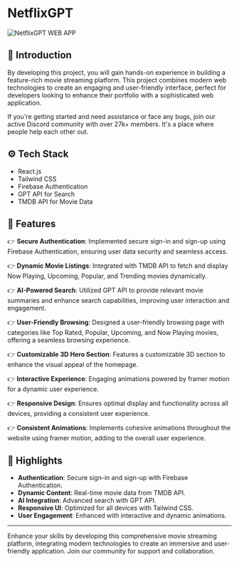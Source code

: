 # NetflixGPT

![NetflixGPT WEB APP](https://drive.google.com/uc?id=1kEWpIpW6u8pKmM7vm3Th3-4OAWl7sakf)


## 🤖 Introduction
By developing this project, you will gain hands-on experience in building a feature-rich movie streaming platform. This project combines modern web technologies to create an engaging and user-friendly interface, perfect for developers looking to enhance their portfolio with a sophisticated web application.

If you're getting started and need assistance or face any bugs, join our active Discord community with over 27k+ members. It's a place where people help each other out.

## ⚙️ Tech Stack
- React.js
- Tailwind CSS
- Firebase Authentication
- GPT API for Search
- TMDB API for Movie Data

## 🔋 Features
👉 **Secure Authentication**: Implemented secure sign-in and sign-up using Firebase Authentication, ensuring user data security and seamless access.

👉 **Dynamic Movie Listings**: Integrated with TMDB API to fetch and display Now Playing, Upcoming, Popular, and Trending movies dynamically.

👉 **AI-Powered Search**: Utilized GPT API to provide relevant movie summaries and enhance search capabilities, improving user interaction and engagement.

👉 **User-Friendly Browsing**: Designed a user-friendly browsing page with categories like Top Rated, Popular, Upcoming, and Now Playing movies, offering a seamless browsing experience.

👉 **Customizable 3D Hero Section**: Features a customizable 3D section to enhance the visual appeal of the homepage.

👉 **Interactive Experience**: Engaging animations powered by framer motion for a dynamic user experience.

👉 **Responsive Design**: Ensures optimal display and functionality across all devices, providing a consistent user experience.

👉 **Consistent Animations**: Implements cohesive animations throughout the website using framer motion, adding to the overall user experience.

## 🌟 Highlights
- **Authentication**: Secure sign-in and sign-up with Firebase Authentication.
- **Dynamic Content**: Real-time movie data from TMDB API.
- **AI Integration**: Advanced search with GPT API.
- **Responsive UI**: Optimized for all devices with Tailwind CSS.
- **User Engagement**: Enhanced with interactive and dynamic animations.

---

Enhance your skills by developing this comprehensive movie streaming platform, integrating modern technologies to create an immersive and user-friendly application. Join our community for support and collaboration.
